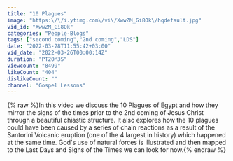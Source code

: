 ```yaml
---
title: "10 Plagues"
image: "https:\/\/i.ytimg.com\/vi\/XwwZM_Gi8Ok\/hqdefault.jpg"
vid_id: "XwwZM_Gi8Ok"
categories: "People-Blogs"
tags: ["second coming","2nd coming","LDS"]
date: "2022-03-28T11:55:42+03:00"
vid_date: "2022-03-26T00:00:14Z"
duration: "PT20M3S"
viewcount: "8499"
likeCount: "404"
dislikeCount: ""
channel: "Gospel Lessons"
---
```

{% raw %}In this video we discuss the 10 Plagues of Egypt and how they mirror the signs of the times prior to the 2nd coming of Jesus Christ through a beautiful chiastic structure.  It also explores how the 10 plagues could have been caused by a series of chain reactions as a result of the Santorini Volcanic eruption (one of the 4 largest in history) which happened at the same time.  God's use of natural forces is illustrated and then mapped to the Last Days and Signs of the Times we can look for now.{% endraw %}
